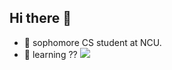 ## Hi there 👋
* 🔭 sophomore CS student at NCU.
* 🌱 learning ??
![](https://komarev.com/ghpvc/?username=your-github-jinyulink)
